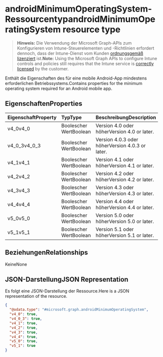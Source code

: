 # <a name="androidminimumoperatingsystem-resource-type"></a><span data-ttu-id="8afef-101">androidMinimumOperatingSystem-Ressourcentyp</span><span class="sxs-lookup"><span data-stu-id="8afef-101">androidMinimumOperatingSystem resource type</span></span>

> <span data-ttu-id="8afef-102">**Hinweis:** Die Verwendung der Microsoft Graph-APIs zum Konfigurieren von Intune-Steuerelementen und -Richtlinien erfordert dennoch, dass der Intune-Dienst vom Kunden [ordnungsgemäß lizenziert](https://go.microsoft.com/fwlink/?linkid=839381) ist.</span><span class="sxs-lookup"><span data-stu-id="8afef-102">**Note:** Using the Microsoft Graph APIs to configure Intune controls and policies still requires that the Intune service is [correctly licensed](https://go.microsoft.com/fwlink/?linkid=839381) by the customer.</span></span>

<span data-ttu-id="8afef-103">Enthält die Eigenschaften des für eine mobile Android-App mindestens erforderlichen Betriebssystems.</span><span class="sxs-lookup"><span data-stu-id="8afef-103">Contains properties for the minimum operating system required for an Android mobile app.</span></span>
## <a name="properties"></a><span data-ttu-id="8afef-104">Eigenschaften</span><span class="sxs-lookup"><span data-stu-id="8afef-104">Properties</span></span>
|<span data-ttu-id="8afef-105">Eigenschaft</span><span class="sxs-lookup"><span data-stu-id="8afef-105">Property</span></span>|<span data-ttu-id="8afef-106">Typ</span><span class="sxs-lookup"><span data-stu-id="8afef-106">Type</span></span>|<span data-ttu-id="8afef-107">Beschreibung</span><span class="sxs-lookup"><span data-stu-id="8afef-107">Description</span></span>|
|:---|:---|:---|
|<span data-ttu-id="8afef-108">v4_0</span><span class="sxs-lookup"><span data-stu-id="8afef-108">v4_0</span></span>|<span data-ttu-id="8afef-109">Boolescher Wert</span><span class="sxs-lookup"><span data-stu-id="8afef-109">Boolean</span></span>|<span data-ttu-id="8afef-110">Version 4.0 oder höher</span><span class="sxs-lookup"><span data-stu-id="8afef-110">Version 4.0 or later.</span></span>|
|<span data-ttu-id="8afef-111">v4_0_3</span><span class="sxs-lookup"><span data-stu-id="8afef-111">v4_0_3</span></span>|<span data-ttu-id="8afef-112">Boolescher Wert</span><span class="sxs-lookup"><span data-stu-id="8afef-112">Boolean</span></span>|<span data-ttu-id="8afef-113">Version 4.0.3 oder höher</span><span class="sxs-lookup"><span data-stu-id="8afef-113">Version 4.0.3 or later.</span></span>|
|<span data-ttu-id="8afef-114">v4_1</span><span class="sxs-lookup"><span data-stu-id="8afef-114">v4_1</span></span>|<span data-ttu-id="8afef-115">Boolescher Wert</span><span class="sxs-lookup"><span data-stu-id="8afef-115">Boolean</span></span>|<span data-ttu-id="8afef-116">Version 4.1 oder höher</span><span class="sxs-lookup"><span data-stu-id="8afef-116">Version 4.1 or later.</span></span>|
|<span data-ttu-id="8afef-117">v4_2</span><span class="sxs-lookup"><span data-stu-id="8afef-117">v4_2</span></span>|<span data-ttu-id="8afef-118">Boolescher Wert</span><span class="sxs-lookup"><span data-stu-id="8afef-118">Boolean</span></span>|<span data-ttu-id="8afef-119">Version 4.2 oder höher</span><span class="sxs-lookup"><span data-stu-id="8afef-119">Version 4.2 or later.</span></span>|
|<span data-ttu-id="8afef-120">v4_3</span><span class="sxs-lookup"><span data-stu-id="8afef-120">v4_3</span></span>|<span data-ttu-id="8afef-121">Boolescher Wert</span><span class="sxs-lookup"><span data-stu-id="8afef-121">Boolean</span></span>|<span data-ttu-id="8afef-122">Version 4.3 oder höher</span><span class="sxs-lookup"><span data-stu-id="8afef-122">Version 4.3 or later.</span></span>|
|<span data-ttu-id="8afef-123">v4_4</span><span class="sxs-lookup"><span data-stu-id="8afef-123">v4_4</span></span>|<span data-ttu-id="8afef-124">Boolescher Wert</span><span class="sxs-lookup"><span data-stu-id="8afef-124">Boolean</span></span>|<span data-ttu-id="8afef-125">Version 4.4 oder höher</span><span class="sxs-lookup"><span data-stu-id="8afef-125">Version 4.4 or later.</span></span>|
|<span data-ttu-id="8afef-126">v5_0</span><span class="sxs-lookup"><span data-stu-id="8afef-126">v5_0</span></span>|<span data-ttu-id="8afef-127">Boolescher Wert</span><span class="sxs-lookup"><span data-stu-id="8afef-127">Boolean</span></span>|<span data-ttu-id="8afef-128">Version 5.0 oder höher</span><span class="sxs-lookup"><span data-stu-id="8afef-128">Version 5.0 or later.</span></span>|
|<span data-ttu-id="8afef-129">v5_1</span><span class="sxs-lookup"><span data-stu-id="8afef-129">v5_1</span></span>|<span data-ttu-id="8afef-130">Boolescher Wert</span><span class="sxs-lookup"><span data-stu-id="8afef-130">Boolean</span></span>|<span data-ttu-id="8afef-131">Version 5.1 oder höher</span><span class="sxs-lookup"><span data-stu-id="8afef-131">Version 5.1 or later.</span></span>|

## <a name="relationships"></a><span data-ttu-id="8afef-132">Beziehungen</span><span class="sxs-lookup"><span data-stu-id="8afef-132">Relationships</span></span>
<span data-ttu-id="8afef-133">Keine</span><span class="sxs-lookup"><span data-stu-id="8afef-133">None</span></span>
## <a name="json-representation"></a><span data-ttu-id="8afef-134">JSON-Darstellung</span><span class="sxs-lookup"><span data-stu-id="8afef-134">JSON Representation</span></span>
<span data-ttu-id="8afef-135">Es folgt eine JSON-Darstellung der Ressource.</span><span class="sxs-lookup"><span data-stu-id="8afef-135">Here is a JSON representation of the resource.</span></span>
<!-- {
  "blockType": "resource",
  "@odata.type": "microsoft.graph.androidMinimumOperatingSystem"
}
-->
``` json
{
  "@odata.type": "#microsoft.graph.androidMinimumOperatingSystem",
  "v4_0": true,
  "v4_0_3": true,
  "v4_1": true,
  "v4_2": true,
  "v4_3": true,
  "v4_4": true,
  "v5_0": true,
  "v5_1": true
}
```



